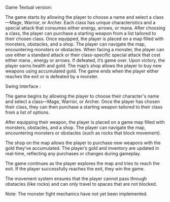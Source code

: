 
Game Textual version:

The game starts by allowing the player to choose a name and select a class—Mage, Warrior, or Archer. Each class has unique characteristics and a special attack that consumes either energy, arrows, or mana. After choosing a class, the player can purchase a starting weapon from a list tailored to their chosen class. Once equipped, the player is placed on a map filled with monsters, obstacles, and a shop. The player can navigate the map, encountering monsters or obstacles. When facing a monster, the player can use either a standard attack or their class-specific special attack that cost either mana , energy or arrows. If defeated, it’s game over. Upon victory, the player earns health and gold. The map’s shop allows the player to buy new weapons using accumulated gold. The game ends when the player either reaches the exit or is defeated by a monster.



Swing Interface :

The game begins by allowing the player to choose their character's name and select a class—Mage, Warrior, or Archer. Once the player has chosen their class, they can then purchase a starting weapon tailored to their class from a list of options.

After equipping their weapon, the player is placed on a game map filled with monsters, obstacles, and a shop. The player can navigate the map, encountering monsters or obstacles (such as rocks that block movement).

The shop on the map allows the player to purchase new weapons with the gold they’ve accumulated. The player’s gold and inventory are updated in real-time, reflecting any purchases or changes during gameplay.

The game continues as the player explores the map and tries to reach the exit. If the player successfully reaches the exit, they win the game.

The movement system ensures that the player cannot pass through obstacles (like rocks) and can only travel to spaces that are not blocked.

Note: The monster fight mechanics have not yet been implemented.

